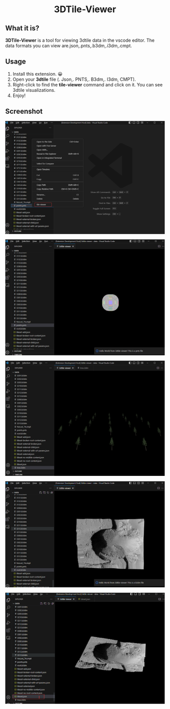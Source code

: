 <h1 align="center"> 3DTile-Viewer </h1>



## What it is?

**3DTile-Viewer** is a tool for viewing 3dtile data in the vscode editor. The data formats you can view are.json,.pnts,.b3dm,.i3dm,.cmpt.

## Usage

1. Install this extension. 😀
2. Open your **3dtile** file (. Json,. PNTS,. B3dm,. I3dm, CMPT).
3. Right-click to find the **tile-viewer** command and click on it. You can see 3dtile visualizations.
4. Enjoy!

## Screenshot



![image-20230709234539590](public/image-20230709234539590.png)

![image-20230709234603323](public/image-20230709234603323.png)

![image-20230709234629887](public/image-20230709234731444.png)

![image-20230709234653632](public/image-20230709234629887.png)

![image-20230709234731444](public/image-20230709234653632.png)
